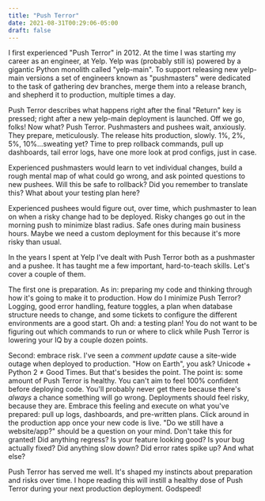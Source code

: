 ```yaml
---
title: "Push Terror"
date: 2021-08-31T00:29:06-05:00
draft: false
---
```

I first experienced "Push Terror" in 2012. At the time I was starting my career
as an engineer, at Yelp.
Yelp was (probably still is) powered by a gigantic Python monolith called
"yelp-main". To support releasing new yelp-main versions a set of
engineers known as "pushmasters" were dedicated to the task of gathering dev
branches, merge them into a release branch, and shepherd it to production,
multiple times a day.

Push Terror describes what happens right after the final "Return" key is pressed;
right after a new yelp-main deployment is launched. Off we go, folks! Now what?
Push Terror. Pushmasters and pushees wait, anxiously. They prepare,
meticulously. The release hits production, slowly. 1%, 2%, 5%, 10%...sweating yet?
Time to prep rollback commands, pull up dashboards, tail error logs, have one more 
look at prod configs, just in case.

Experienced pushmasters would learn to vet individual changes, build a rough
mental map of what could go wrong, and ask pointed questions to new pushees.
Will this be safe to rollback? Did you remember to translate this? What about
your testing plan here?

Experienced pushees would figure out, over time, which pushmaster to lean on
when a risky change had to be deployed. Risky changes go out in the morning
push to minimize blast radius. Safe ones during main business hours. Maybe we
need a custom deployment for this because it's more risky than usual.

In the years I spent at Yelp I've dealt with Push Terror both as a pushmaster
and a pushee. It has taught me a few important, hard-to-teach skills. Let's
cover a couple of them.

The first one is preparation. As in: preparing my code and thinking through how
it's going to make it to production. How do I minimize Push Terror? Logging,
good error handling, feature toggles, a plan when database structure needs to
change, and some tickets to configure the different environments are a good
start. Oh and: a testing plan! You do not want to be figuring out which
commands to run or where to click while Push Terror is lowering your IQ by a
couple dozen points.

Second: embrace risk. I've seen a _comment update_ cause a site-wide
outage when deployed to production. "How on Earth", you ask? Unicode + Python 2
≠ Good Times. But that's besides the point. The point is: some amount of Push
Terror is healthy. You can't aim to feel 100% confident before deploying code.
You'll probably never get there because there's _always_ a chance something
will go wrong. Deployments should feel risky, because they are. Embrace this
feeling and execute on what you've prepared: pull up logs, dashboards, and
pre-written plans. Click around in the production app once your new code is
live. "Do we still have a website/app?" should be a question on your mind.
Don't take this for granted! Did anything regress? Is your feature looking good?
Is your bug actually fixed? Did anything slow down? Did error rates spike up?
And what else?

Push Terror has served me well. It's shaped my instincts about preparation and
risks over time. I hope reading this will instill a healthy dose of Push Terror
during your next production deployment. Godspeed!
